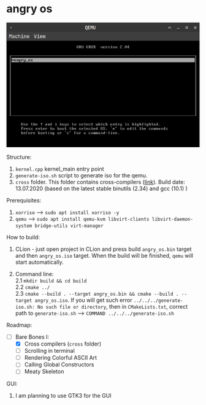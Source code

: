 # angry os

<p align="center">
  <img src="https://github.com/48d90782/angry_os/blob/master/images/angy_os.png" />
</p>

Structure:
1. `kernel.cpp` kernel_main entry point  
2. `generate-iso.sh` script to generate iso for the qemu. 
3. `cross` folder. This folder contains cross-compilers ([link](https://wiki.osdev.org/GCC_Cross-Compiler)). Build date: 13.07.2020 (based on the latest stable binutils (2.34) and gcc (10.1) )

Prerequisites:  
1. `xorriso` --> `sudo apt install xorriso -y`  
2. `qemu` --> `sudo apt install qemu-kvm libvirt-clients libvirt-daemon-system bridge-utils virt-manager`  

How to build:  
1. CLion - just open project in CLion and press build `angry_os.bin` target and then `angry_os.iso` target. When the build
   will be finished, `qemu` will start automatically.  
   
2. Command line:  
   2.1 `mkdir build && cd build`  
   2.2 `cmake ../`  
   2.3 `cmake --build . --target angry_os.bin && cmake --build . --target angry_os.iso`. If you will get such error `../../../generate-iso.sh: No such file or directory`,
       then in `CMakeLists.txt`, correct path to `generate-iso.sh` --> `COMMAND ../../../generate-iso.sh`  

Roadmap:
- [ ] Bare Bones I:  
  - [x] Cross compilers (`cross` folder)  
  - [ ] Scrolling in terminal
  - [ ] Rendering Colorful ASCII Art
  - [ ] Calling Global Constructors
  - [ ] Meaty Skeleton

GUI:  
1. I am planning to use GTK3 for the GUI
